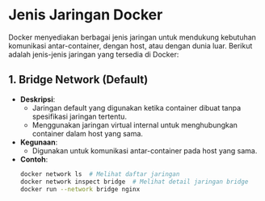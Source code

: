 # Jenis Jaringan Docker

Docker menyediakan berbagai jenis jaringan untuk mendukung kebutuhan komunikasi antar-container, dengan host, atau dengan dunia luar. Berikut adalah jenis-jenis jaringan yang tersedia di Docker:

## 1. **Bridge Network** (Default)
- **Deskripsi**:
  - Jaringan default yang digunakan ketika container dibuat tanpa spesifikasi jaringan tertentu.
  - Menggunakan jaringan virtual internal untuk menghubungkan container dalam host yang sama.
- **Kegunaan**:
  - Digunakan untuk komunikasi antar-container pada host yang sama.
- **Contoh**:
  ```bash
  docker network ls  # Melihat daftar jaringan
  docker network inspect bridge  # Melihat detail jaringan bridge
  docker run --network bridge nginx
  ```